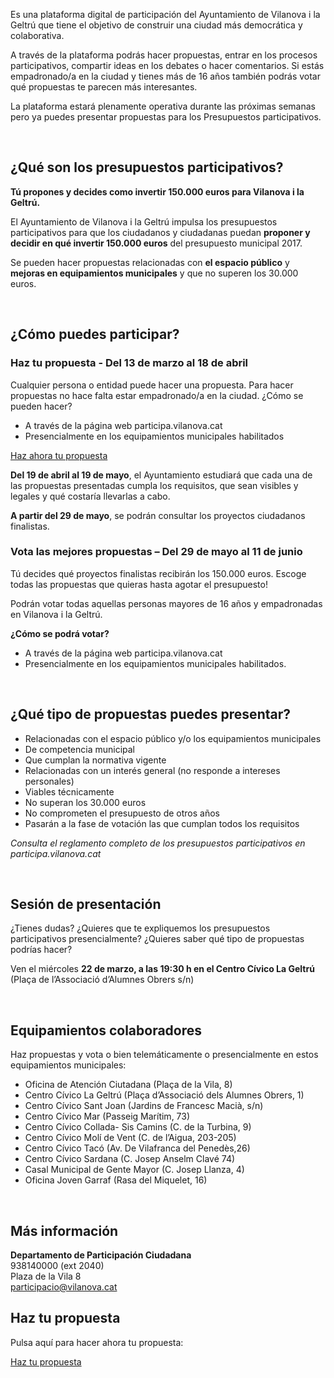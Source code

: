 Es una plataforma digital de participación del Ayuntamiento de Vilanova i la Geltrú que tiene el objetivo de construir una ciudad más democrática y colaborativa.

A través de la plataforma podrás hacer propuestas, entrar en los procesos participativos, compartir ideas en los debates o hacer comentarios. Si estás empadronado/a en la ciudad y tienes más de 16 años también podrás votar qué propuestas te parecen más interesantes.

La plataforma estará plenamente operativa durante las próximas semanas pero ya puedes presentar propuestas para los Presupuestos participativos.

<br />

## ¿Qué son los presupuestos participativos?

**Tú propones y decides como invertir 150.000 euros para Vilanova i la Geltrú.**

El Ayuntamiento de Vilanova i la Geltrú impulsa los presupuestos participativos para que los ciudadanos y ciudadanas puedan **proponer y decidir en qué invertir 150.000 euros** del presupuesto municipal 2017.

Se pueden hacer propuestas relacionadas con **el espacio público** y **mejoras en equipamientos municipales** y que no superen los 30.000 euros.

<br />

## ¿Cómo puedes participar?

<h3 class="section-heading section-heading__spaced">Haz tu propuesta - Del 13 de marzo al 18 de abril</h3>

Cualquier persona o entidad puede hacer una propuesta. Para hacer propuestas no hace falta estar empadronado/a en la ciudad. ¿Cómo se pueden hacer?

- A través de la página web participa.vilanova.cat
- Presencialmente en los equipamientos municipales habilitados

<a href="/es/new-proposal" class="button button--sc small">Haz ahora tu propuesta</a>

**Del 19 de abril al 19 de mayo**, el Ayuntamiento estudiará que cada una de las propuestas presentadas cumpla los requisitos, que sean visibles y legales y qué costaría llevarlas a cabo.

**A partir del 29 de mayo**, se podrán consultar los proyectos ciudadanos finalistas.

<h3 class="section-heading section-heading__spaced">Vota las mejores propuestas – Del 29 de mayo al 11 de junio</h3>

Tú decides qué proyectos finalistas recibirán los 150.000 euros. Escoge todas las propuestas que quieras hasta agotar el presupuesto!

Podrán votar todas aquellas personas mayores de 16 años y empadronadas en Vilanova i la Geltrú.

**¿Cómo se podrá votar?**

- A través de la página web participa.vilanova.cat
- Presencialmente en los equipamientos municipales habilitados.

<br />

## ¿Qué tipo de propuestas puedes presentar?

- Relacionadas con el espacio público y/o los equipamientos municipales
- De competencia municipal
- Que cumplan la normativa vigente
- Relacionadas con un interés general (no responde a intereses personales)
- Viables técnicamente
- No superan los 30.000 euros
- No comprometen el presupuesto de otros años
- Pasarán a la fase de votación las que cumplan todos los requisitos

*Consulta el reglamento completo de los presupuestos participativos en participa.vilanova.cat*

<br />

## Sesión de presentación

¿Tienes dudas? ¿Quieres que te expliquemos los presupuestos participativos presencialmente? ¿Quieres saber qué tipo de propuestas podrías hacer?

Ven el miércoles **22 de marzo, a las 19:30 h en el Centro Cívico La Geltrú** (Plaça de l’Associació d’Alumnes Obrers s/n)

<br />

## Equipamientos colaboradores

Haz propuestas y vota o bien telemáticamente o presencialmente en estos equipamientos municipales:

- Oficina de Atención Ciutadana (Plaça de la Vila, 8)
- Centro Cívico La Geltrú (Plaça d’Associació dels Alumnes Obrers, 1)
- Centro Cívico Sant Joan (Jardins de Francesc Macià, s/n)
- Centro Cívico Mar (Passeig Marítim, 73)
- Centro Cívico Collada- Sis Camins (C. de la Turbina, 9)
- Centro Cívico Molí de Vent (C. de l’Aigua, 203-205)
- Centro Cívico Tacó (Av. De Vilafranca del Penedès,26)
- Centro Cívico Sardana (C. Josep Anselm Clavé 74)
- Casal Municipal de Gente Mayor (C. Josep Llanza, 4)
- Oficina Joven Garraf (Rasa del Miquelet, 16)

<br />

## Más información

**Departamento de Participación Ciudadana**<br />
938140000 (ext 2040)<br />
Plaza de la Vila 8<br />
[participacio@vilanova.cat](mailto:participacio@vilanova.cat)

## Haz tu propuesta

Pulsa aquí para hacer ahora tu propuesta:

<a href="/es/new-proposal" class="button button--sc large">Haz tu propuesta</a>
